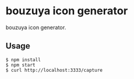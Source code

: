 bouzuya icon generator
==============================================================================

bouzuya icon generator.

Usage
------------------------------------------------------------------------------

    $ npm install
    $ npm start
    $ curl http://localhost:3333/capture
